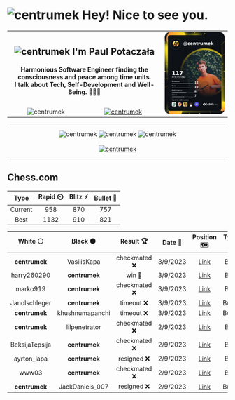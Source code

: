 <h1>
  <img
    src="https://emojis.slackmojis.com/emojis/images/1531849430/4246/blob-sunglasses.gif"
    width="30"
    alt="centrumek"
  />
  Hey! Nice to see you.
</h1>

<table>
  <tbody>
    <tr>
      <td align="center" width="70%" colspan="2">
        <h2>
          <img
            src="https://raw.githubusercontent.com/MartinHeinz/MartinHeinz/master/wave.gif"
            width="30px"
            alt="centrumek"
          />
          I'm Paul Potaczała
        </h2>
        <h4>
          Harmonious Software Engineer finding the consciousness and peace among time units.
          <br/>
          I talk about Tech, Self-Development and Well-Being. 🌿🧘🚀
        </h4>
      </td>
      <td width="30%" rowspan="2">
        <a href="https://app.daily.dev/centrumek">
          <img
            src="./devcard.png"
            alt="centrumek"
          />
        </a>
      </td>
    </tr>
    <tr align="center">
      <td>
        <img
          src="https://komarev.com/ghpvc/?username=centrumek&label=visitors&color=0e75b6&style=flat"
          alt="centrumek"
        >
      </td>
      <td>
        <a href="https://stackoverflow.com/users/14496012/centrumek">
          <img
            src="https://stackoverflow.com/users/flair/14496012.png?theme=dark"
            alt="centrumek"
          >
        </a>
      </td>
    </tr>
  </tbody>
</table>

---
<div align="center">
  <img 
    src="https://github-readme-stats.vercel.app/api?username=centrumek&show_icons=true&count_private=true&theme=darcula&hide_border=true&hide=issues,contribs&bg_color=00000000"
    alt="centrumek"
  />
  <img
    src="https://github-readme-stats.vercel.app/api/top-langs/?username=centrumek&layout=compact&hide_border=true&theme=darcula&bg_color=00000000&langs_count=6&exclude_repo=air-statistic-app"
    alt="centrumek"
  />
  <img 
    src="https://github-readme-streak-stats.herokuapp.com?user=centrumek&theme=darcula&hide_border=true&background=FFFFFF00"
    alt="centrumek"
  />
  <br/>
  <br/>
  <a href="https://www.buymeacoffee.com/centrumek">
    <img
      src="https://cdn.buymeacoffee.com/buttons/v2/default-orange.png"
      height="50"
      width="210"
      alt="centrumek"
    />
  </a>
</div>

---

## Chess.com

<div align="center">
<!--START_SECTION:chessStats-->
<!-- Automatically generated with https://github.com/Balastrong/chess-stats-action -->

| Type | Rapid ⏲️ | Blitz ⚡ | Bullet 🔫 |
|:---:|:---:|:---:|:---:|
| Current | 958 | 870 | 757 |
| Best | 1132 | 910 | 821 |

| White ⚪ | Black ⚫ | Result 🏆 | Date 📅 | Position 🗺️ | Type 🕕 |
|:---:|:---:|:---:|:---:|:---:|:---:|
| **centrumek** | VasilisKapa | checkmated ❌ | 3/9/2023 | <a href="http://www.ee.unb.ca/cgi-bin/tervo/fen.pl?select=6k1/p1p2ppp/8/2P5/2QPq2b/P7/5K1P/1r6 w - -">Link</a> | Blitz |
| harry260290 | **centrumek** | win 🥇 | 3/9/2023 | <a href="http://www.ee.unb.ca/cgi-bin/tervo/fen.pl?select=7r/p7/2kp4/2p4p/8/3K2P1/PPP2n2/7R w - -">Link</a> | Blitz |
| marko919 | **centrumek** | checkmated ❌ | 3/9/2023 | <a href="http://www.ee.unb.ca/cgi-bin/tervo/fen.pl?select=r2qkb1r/pp1np2p/2p2p2/3p3Q/3P3N/4P3/PPP2PPP/RN2K2R b KQkq -">Link</a> | Blitz |
| Janolschleger | **centrumek** | timeout ❌ | 3/9/2023 | <a href="http://www.ee.unb.ca/cgi-bin/tervo/fen.pl?select=5Q2/8/8/8/4k3/8/6P1/6K1 b - -">Link</a> | Bullet |
| **centrumek** | khushnumapanchi | timeout ❌ | 3/9/2023 | <a href="http://www.ee.unb.ca/cgi-bin/tervo/fen.pl?select=8/3b2kp/2r5/8/1K2p3/4q2P/8/8 w - -">Link</a> | Bullet |
| **centrumek** | lilpenetrator | checkmated ❌ | 2/9/2023 | <a href="http://www.ee.unb.ca/cgi-bin/tervo/fen.pl?select=8/7R/3k2p1/5p2/4bb2/7P/6q1/6K1 w - -">Link</a> | Blitz |
| BeksijaTepsija | **centrumek** | checkmated ❌ | 2/9/2023 | <a href="http://www.ee.unb.ca/cgi-bin/tervo/fen.pl?select=r2q1b1r/2pbkBpp/p1np3n/1p2p1B1/3PP3/1QP2N2/PP3PPP/RN2K2R b KQ -">Link</a> | Blitz |
| ayrton_lapa | **centrumek** | resigned ❌ | 2/9/2023 | <a href="http://www.ee.unb.ca/cgi-bin/tervo/fen.pl?select=8/2N5/5k2/1K1R4/P3B3/2P5/5P2/8 b - a3">Link</a> | Blitz |
| www03 | **centrumek** | checkmated ❌ | 2/9/2023 | <a href="http://www.ee.unb.ca/cgi-bin/tervo/fen.pl?select=8/p6R/8/6p1/2P2p1k/PPn4P/5PPK/8 b - -">Link</a> | Blitz |
| **centrumek** | JackDaniels_007 | resigned ❌ | 2/9/2023 | <a href="http://www.ee.unb.ca/cgi-bin/tervo/fen.pl?select=5rk1/p5pp/1p6/P1p1b3/2p1P3/r5P1/4K2P/8 w - -">Link</a> | Bullet |

<!--END_SECTION:chessStats-->
</div>
<!--
**centrumek/centrumek** is a ✨ _special_ ✨ repository because its `README.md` (this file) appears on your GitHub profile.

Here are some ideas to get you started:

- 🔭 I’m currently working on ...
- 🌱 I’m currently learning ...
- 👯 I’m looking to collaborate on ...
- 🤔 I’m looking for help with ...
- 💬 Ask me about ...
- 📫 How to reach me: ...
- 😄 Pronouns: ...
- ⚡ Fun fact: ...
-->
